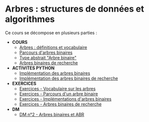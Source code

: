 # Arbres : structures de données et algorithmes

Ce cours se décompose en plusieurs parties :

* **COURS**
    * [Arbres : définitions et vocabulaire](vocabulaire.md)
    * [Parcours d'arbres binaires](parcours.md)
    * [Type abstrait "Arbre binaire"](type_abstrait.md)
    * [Arbres binaires de recherche](abr.md)
* **ACTIVITES PYTHON**
    * [Implémentation des arbres binaires](implementation_arbres.md)
    * [Implémentation des arbres binaires de recherche](implementation_abr.md)
* **EXERCICES**
    * [Exercices - Vocabulaire sur les arbres](exercices_vocabulaire.md)
    * [Exercices - Parcours d'un arbre binaire](exercices_parcours.md)
    * [Exercices - Implémentations d'arbres binaires](implementations_arbres.md)
    * [Exercices - Arbres binaires de recherche](exercices_abr.md)
* **DM**
    * [DM n°2 - Arbres binaires et ABR](src/DM2.zip)